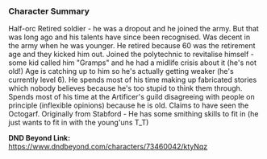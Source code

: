 ### Character Summary
Half-orc Retired soldier - he was a dropout and he joined the army. But that was long ago and his talents have since been recognised. Was decent in the army when he was younger. He retired because 60 was the retirement age and they kicked him out. Joined the polytechnic to revitalise himself - some kid called him "Gramps" and he had a midlife crisis about it (he's not old!) Age is catching up to him so he's actually getting weaker (he's currently level 6). He spends most of his time making up fabricated stories which nobody believes because he's too stupid to think them through. Spends most of his time at the Artificer's guild disagreeing with people on principle (inflexible opinions) because he is old. Claims to have seen the Octogarf. Originally from Stabford - He has some smithing skills to fit in (he just wants to fit in with the young'uns T_T)

**DND Beyond Link:** https://www.dndbeyond.com/characters/73460042/ktyNqz
